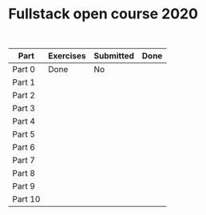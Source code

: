 
# Fullstack open course 2020
<br>


Part | Exercises | Submitted | Done
--- | --- | --- | ---
Part 0 | Done | No |  
Part 1 |  |  |  
Part 2 |  |  |  
Part 3 |  |  |  
Part 4 |  |  |  
Part 5 |  |  |  
Part 6 |  |  |  
Part 7 |  |  |  
Part 8 |  |  |  
Part 9 |  |  |  
Part 10 |  |  |  



